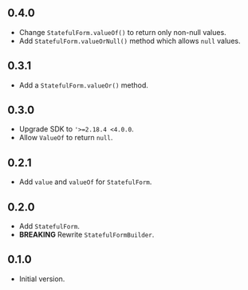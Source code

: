 ## 0.4.0

- Change `StatefulForm.valueOf()` to return only non-null values.
- Add `StatefulForm.valueOrNull()` method which allows `null` values.

## 0.3.1

- Add a `StatefulForm.valueOr()` method.

## 0.3.0

- Upgrade SDK to `'>=2.18.4 <4.0.0`.
- Allow `ValueOf` to return `null`.

## 0.2.1

- Add `value` and `valueOf` for `StatefulForm`.

## 0.2.0

- Add `StatefulForm`.
- **BREAKING** Rewrite `StatefulFormBuilder`.

## 0.1.0

- Initial version.
